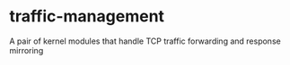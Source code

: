 traffic-management
==================

A pair of kernel modules that handle TCP traffic forwarding and response mirroring
